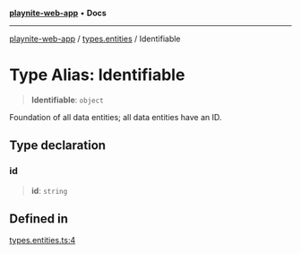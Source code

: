 [**playnite-web-app**](../../README.md) • **Docs**

***

[playnite-web-app](../../README.md) / [types.entities](../README.md) / Identifiable

# Type Alias: Identifiable

> **Identifiable**: `object`

Foundation of all data entities; all data entities have an ID.

## Type declaration

### id

> **id**: `string`

## Defined in

[types.entities.ts:4](https://github.com/andrew-codes/playnite-web/blob/96565f65837f080d29153f7b950f29aaa7f41967/apps/playnite-web/src/server/data/types.entities.ts#L4)
